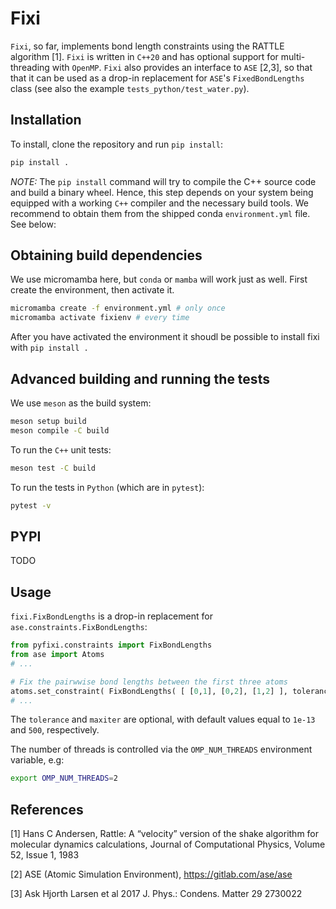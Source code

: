 # Fixi

`Fixi`, so far, implements bond length constraints using the RATTLE algorithm [1]. `Fixi` is written in `C++20` and has optional support for multi-threading with `OpenMP`. `Fixi` also provides an interface to `ASE` [2,3], so that that it can be used as a drop-in replacement for `ASE`'s `FixedBondLengths` class (see also the example `tests_python/test_water.py`). 

## Installation

To install, clone the repository and run `pip install`:
```bash
pip install .
```

*NOTE:* The `pip install` command will try to compile the C++ source code and build a binary wheel. 
Hence, this step depends on your system being equipped with a working `C++` compiler and the necessary build tools. 
We recommend to obtain them from the shipped conda `environment.yml` file. 
See below:

## Obtaining build dependencies
We use micromamba here, but `conda` or `mamba` will work just as well.
First create the environment, then activate it.

```bash
micromamba create -f environment.yml # only once
micromamba activate fixienv # every time 
```
After you have activated the environment it shoudl be possible to install fixi with `pip install .`

## Advanced building and running the tests

We use `meson` as the build system: 

```bash
meson setup build
meson compile -C build
```

To run the `C++` unit tests:
```bash
meson test -C build
```

To run the tests in `Python` (which are in `pytest`): 

```bash
pytest -v
```

## PYPI

TODO

## Usage

`fixi.FixBondLengths` is a drop-in replacement for `ase.constraints.FixBondLengths`:

```python
from pyfixi.constraints import FixBondLengths
from ase import Atoms
# ...

# Fix the pairwwise bond lengths between the first three atoms
atoms.set_constraint( FixBondLengths( [ [0,1], [0,2], [1,2] ], tolerance=1e-5) )
# ...
```
The `tolerance` and `maxiter` are optional, with default values equal to `1e-13` and `500`, respectively. 

The number of threads is controlled via the `OMP_NUM_THREADS` environment variable, e.g:
```bash
export OMP_NUM_THREADS=2
```

## References
[1] Hans C Andersen, Rattle: A “velocity” version of the shake algorithm for molecular dynamics calculations, Journal of Computational Physics, Volume 52, Issue 1, 1983

[2] ASE (Atomic Simulation Environment), https://gitlab.com/ase/ase

[3] Ask Hjorth Larsen et al 2017 J. Phys.: Condens. Matter 29 2730022